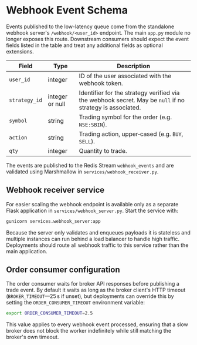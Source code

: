 # Webhook Event Schema

Events published to the low-latency queue come from the standalone webhook
server's `/webhook/<user_id>` endpoint. The main ``app.py`` module no longer
exposes this route. Downstream consumers should expect
the event fields listed in the table and treat any additional fields as
optional extensions.

| Field        | Type    | Description                                                  |
| ------------ | ------- | ------------------------------------------------------------ |
| `user_id`    | integer | ID of the user associated with the webhook token.           |
| `strategy_id` | integer or null | Identifier for the strategy verified via the webhook secret. May be `null` if no strategy is associated. |
| `symbol`     | string  | Trading symbol for the order (e.g. `NSE:SBIN`).             |
| `action`     | string  | Trading action, upper‑cased (e.g. `BUY`, `SELL`).           |
| `qty`        | integer | Quantity to trade.                                          |

The events are published to the Redis Stream `webhook_events` and are
validated using Marshmallow in `services/webhook_receiver.py`.

## Webhook receiver service

For easier scaling the webhook endpoint is available only as a separate Flask
application in `services/webhook_server.py`. Start the service with:

```bash
gunicorn services.webhook_server:app
```

Because the server only validates and enqueues payloads it is stateless and
multiple instances can run behind a load balancer to handle high traffic.
Deployments should route all webhook traffic to this service rather than the
main application.

## Order consumer configuration

The order consumer waits for broker API responses before publishing a trade
event. By default it waits as long as the broker client's HTTP timeout
(``BROKER_TIMEOUT``—25 s if unset), but deployments can override this by
setting the `ORDER_CONSUMER_TIMEOUT` environment variable:

```bash
export ORDER_CONSUMER_TIMEOUT=2.5
```

This value applies to every webhook event processed, ensuring that a slow
broker does not block the worker indefinitely while still matching the
broker's own timeout.
